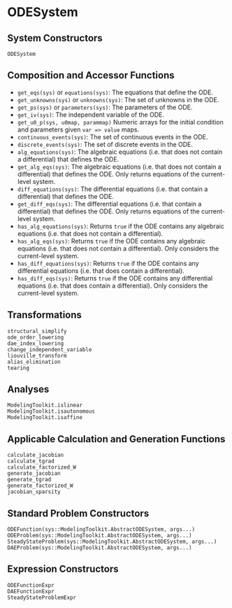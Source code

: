 # ODESystem

## System Constructors

```@docs
ODESystem
```

## Composition and Accessor Functions

  - `get_eqs(sys)` or `equations(sys)`: The equations that define the ODE.
  - `get_unknowns(sys)` or `unknowns(sys)`: The set of unknowns in the ODE.
  - `get_ps(sys)` or `parameters(sys)`: The parameters of the ODE.
  - `get_iv(sys)`: The independent variable of the ODE.
  - `get_u0_p(sys, u0map, parammap)` Numeric arrays for the initial condition and parameters given `var => value` maps.
  - `continuous_events(sys)`: The set of continuous events in the ODE.
  - `discrete_events(sys)`: The set of discrete events in the ODE.
  - `alg_equations(sys)`: The algebraic equations (i.e. that does not contain a differential) that defines the ODE.
  - `get_alg_eqs(sys)`: The algebraic equations (i.e. that does not contain a differential) that defines the ODE. Only returns equations of the current-level system.
  - `diff_equations(sys)`: The differential equations (i.e. that contain a differential) that defines the ODE.
  - `get_diff_eqs(sys)`: The differential equations (i.e. that contain a differential) that defines the ODE. Only returns equations of the current-level system.
  - `has_alg_equations(sys)`: Returns `true` if the ODE contains any algebraic equations (i.e. that does not contain a differential).
  - `has_alg_eqs(sys)`: Returns `true` if the ODE contains any algebraic equations (i.e. that does not contain a differential). Only considers the current-level system.
  - `has_diff_equations(sys)`: Returns `true` if the ODE contains any differential equations (i.e. that does contain a differential).
  - `has_diff_eqs(sys)`: Returns `true` if the ODE contains any differential equations (i.e. that does contain a differential). Only considers the current-level system.

## Transformations

```@docs
structural_simplify
ode_order_lowering
dae_index_lowering
change_independent_variable
liouville_transform
alias_elimination
tearing
```

## Analyses

```@docs
ModelingToolkit.islinear
ModelingToolkit.isautonomous
ModelingToolkit.isaffine
```

## Applicable Calculation and Generation Functions

```@docs; canonical=false
calculate_jacobian
calculate_tgrad
calculate_factorized_W
generate_jacobian
generate_tgrad
generate_factorized_W
jacobian_sparsity
```

## Standard Problem Constructors

```@docs
ODEFunction(sys::ModelingToolkit.AbstractODESystem, args...)
ODEProblem(sys::ModelingToolkit.AbstractODESystem, args...)
SteadyStateProblem(sys::ModelingToolkit.AbstractODESystem, args...)
DAEProblem(sys::ModelingToolkit.AbstractODESystem, args...)
```

## Expression Constructors

```@docs
ODEFunctionExpr
DAEFunctionExpr
SteadyStateProblemExpr
```
